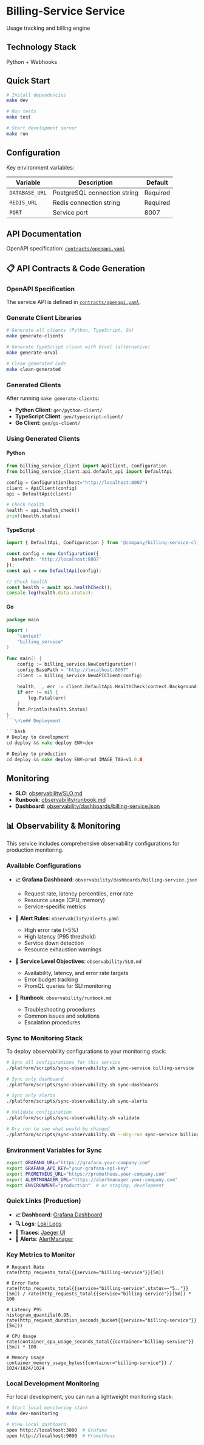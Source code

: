 # Billing-Service Service

Usage tracking and billing engine

## Technology Stack

Python + Webhooks

## Quick Start

```bash
# Install dependencies
make dev

# Run tests
make test

# Start development server
make run
```

## Configuration

Key environment variables:

| Variable | Description | Default |
|----------|-------------|---------|
| `DATABASE_URL` | PostgreSQL connection string | Required |
| `REDIS_URL` | Redis connection string | Required |
| `PORT` | Service port | 8007 |

## API Documentation

OpenAPI specification: [`contracts/openapi.yaml`](contracts/openapi.yaml)


## 📋 API Contracts & Code Generation

### OpenAPI Specification

The service API is defined in [`contracts/openapi.yaml`](contracts/openapi.yaml).

### Generate Client Libraries

```bash
# Generate all clients (Python, TypeScript, Go)
make generate-clients

# Generate TypeScript client with Orval (alternative)
make generate-orval

# Clean generated code
make clean-generated
```

### Generated Clients

After running `make generate-clients`:

- **Python Client**: `gen/python-client/`
- **TypeScript Client**: `gen/typescript-client/`  
- **Go Client**: `gen/go-client/`

### Using Generated Clients

#### Python
```python
from billing_service_client import ApiClient, Configuration
from billing_service_client.api.default_api import DefaultApi

config = Configuration(host="http://localhost:8007")
client = ApiClient(config)
api = DefaultApi(client)

# Check health
health = api.health_check()
print(health.status)
```

#### TypeScript
```typescript
import { DefaultApi, Configuration } from '@company/billing-service-client';

const config = new Configuration({
  basePath: 'http://localhost:8007'
});
const api = new DefaultApi(config);

// Check health
const health = await api.healthCheck();
console.log(health.data.status);
```

#### Go
```go
package main

import (
    "context"
    "billing_service"
)

func main() {
    config := billing_service.NewConfiguration()
    config.BasePath = "http://localhost:8007"
    client := billing_service.NewAPIClient(config)
    
    health, _, err := client.DefaultApi.HealthCheck(context.Background())
    if err != nil {
        log.Fatal(err)
    }
    fmt.Println(health.Status)
}
```\n\n## Deployment

```bash
# Deploy to development
cd deploy && make deploy ENV=dev

# Deploy to production
cd deploy && make deploy ENV=prod IMAGE_TAG=v1.0.0
```

## Monitoring

- **SLO**: [observability/SLO.md](observability/SLO.md)
- **Runbook**: [observability/runbook.md](observability/runbook.md)
- **Dashboard**: [observability/dashboards/billing-service.json](observability/dashboards/billing-service.json)
## 📊 Observability & Monitoring

This service includes comprehensive observability configurations for production monitoring.

### Available Configurations

- **📈 Grafana Dashboard**: `observability/dashboards/billing-service.json`
  - Request rate, latency percentiles, error rate
  - Resource usage (CPU, memory)
  - Service-specific metrics

- **🚨 Alert Rules**: `observability/alerts.yaml`
  - High error rate (>5%)
  - High latency (P95 threshold)
  - Service down detection
  - Resource exhaustion warnings

- **🎯 Service Level Objectives**: `observability/SLO.md`
  - Availability, latency, and error rate targets
  - Error budget tracking
  - PromQL queries for SLI monitoring

- **📖 Runbook**: `observability/runbook.md`
  - Troubleshooting procedures
  - Common issues and solutions
  - Escalation procedures

### Sync to Monitoring Stack

To deploy observability configurations to your monitoring stack:

```bash
# Sync all configurations for this service
./platform/scripts/sync-observability.sh sync-service billing-service

# Sync only dashboard
./platform/scripts/sync-observability.sh sync-dashboards

# Sync only alerts
./platform/scripts/sync-observability.sh sync-alerts

# Validate configuration
./platform/scripts/sync-observability.sh validate

# Dry run to see what would be changed
./platform/scripts/sync-observability.sh --dry-run sync-service billing-service
```

### Environment Variables for Sync

```bash
export GRAFANA_URL="https://grafana.your-company.com"
export GRAFANA_API_KEY="your-grafana-api-key"
export PROMETHEUS_URL="https://prometheus.your-company.com"
export ALERTMANAGER_URL="https://alertmanager.your-company.com"
export ENVIRONMENT="production"  # or staging, development
```

### Quick Links (Production)

- **📈 Dashboard**: [Grafana Dashboard](https://grafana.company.com/d/billing-service)
- **🔍 Logs**: [Loki Logs](https://grafana.company.com/explore?query={{service="billing-service"}})
- **🔎 Traces**: [Jaeger UI](https://jaeger.company.com/search?service=billing-service)
- **🚨 Alerts**: [AlertManager](https://alertmanager.company.com/#/alerts?filter={{service="billing-service"}})

### Key Metrics to Monitor

```promql
# Request Rate
rate(http_requests_total{{service="billing-service"}}[5m])

# Error Rate
rate(http_requests_total{{service="billing-service",status=~"5.."}}[5m]) / rate(http_requests_total{{service="billing-service"}}[5m]) * 100

# Latency P95
histogram_quantile(0.95, rate(http_request_duration_seconds_bucket{{service="billing-service"}}[5m]))

# CPU Usage
rate(container_cpu_usage_seconds_total{{container="billing-service"}}[5m]) * 100

# Memory Usage
container_memory_usage_bytes{{container="billing-service"}} / 1024/1024/1024
```

### Local Development Monitoring

For local development, you can run a lightweight monitoring stack:

```bash
# Start local monitoring stack
make dev-monitoring

# View local dashboard
open http://localhost:3000  # Grafana
open http://localhost:9090  # Prometheus
```